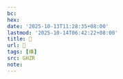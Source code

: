 ```yaml
---
bc:
hex:
date: '2025-10-13T11:28:35+08:00'
lastmod: '2025-10-14T06:42:22+08:00'
title: 󰝯
url: 󰝯
tags: [䌖]
src: GHZR
note:
---
```

